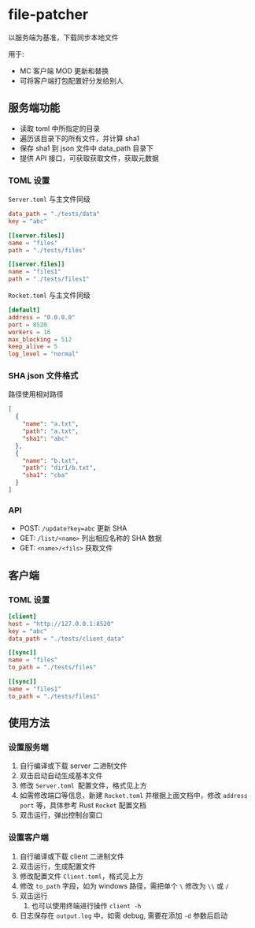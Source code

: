 # file-patcher

以服务端为基准，下载同步本地文件

用于:

- MC 客户端 MOD 更新和替换
- 可将客户端打包配置好分发给别人

## 服务端功能

- 读取 toml 中所指定的目录
- 遍历该目录下的所有文件，并计算 sha1
- 保存 sha1 到 json 文件中 data_path 目录下
- 提供 API 接口，可获取获取文件，获取元数据

### TOML 设置

`Server.toml` 与主文件同级

```toml
data_path = "./tests/data"
key = "abc"

[[server.files]]
name = "files"
path = "./tests/files"

[[server.files]]
name = "files1"
path = "./tests/files1"
```

`Rocket.toml` 与主文件同级

```toml
[default]
address = "0.0.0.0"
port = 8520
workers = 16
max_blocking = 512
keep_alive = 5
log_level = "normal"
```

### SHA json 文件格式

路径使用相对路径

```json
[
  {
    "name": "a.txt",
    "path": "a.txt",
    "sha1": "abc"
  },
  {
    "name": "b.txt",
    "path": "dir1/b.txt",
    "sha1": "cba"
  }
]
```

### API

- POST: `/update?key=abc` 更新 SHA
- GET: `/list/<name>` 列出相应名称的 SHA 数据
- GET: `<name>/<fils>` 获取文件

## 客户端

### TOML 设置

```toml
[client]
host = "http://127.0.0.1:8520"
key = "abc"
data_path = "./tests/client_data"

[[sync]]
name = "files"
to_path = "./tests/files"

[[sync]]
name = "files1"
to_path = "./tests/files1"
```

## 使用方法

### 设置服务端

1. 自行编译或下载 server 二进制文件
2. 双击启动自动生成基本文件
3. 修改 `Server.toml `配置文件，格式见上方
4. 如需修改端口等信息，新建 `Rocket.toml` 并根据上面文档中，修改 `address` `port` 等，具体参考 Rust `Rocket` 配置文档
5. 双击运行，弹出控制台窗口

### 设置客户端

1. 自行编译或下载 client 二进制文件
2. 双击运行，生成配置文件
3. 修改配置文件 `Client.toml`，格式见上方
4. 修改 `to_path` 字段，如为 windows 路径，需把单个 `\` 修改为 `\\` 或 `/`
5. 双击运行
   1. 也可以使用终端进行操作 `client -h`
6. 日志保存在 `output.log` 中，如需 debug, 需要在添加 `-d` 参数后启动

